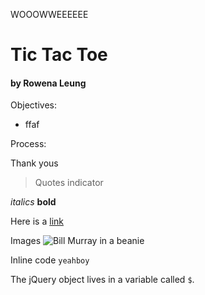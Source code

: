 WOOOWWEEEEEE

# Tic Tac Toe

#### by Rowena Leung

Objectives:

* ffaf

Process:

Thank yous

>Quotes indicator

*italics*
**bold**


Here is a [link](www.twitter.com)

Images
![Bill Murray in a beanie](http://www.fillmurray.com/120/220)

Inline code
`yeahboy`

The jQuery object lives in a variable called `$`.
